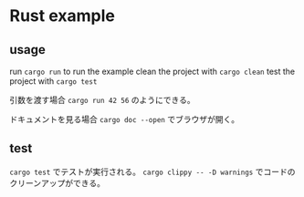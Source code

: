 # Rust example

## usage

run `cargo run` to run the example
clean the project with `cargo clean`
test the project with `cargo test`

引数を渡す場合 `cargo run 42 56` のようにできる。

ドキュメントを見る場合 `cargo doc --open` でブラウザが開く。


## test

`cargo test` でテストが実行される。
`cargo clippy -- -D warnings` でコードのクリーンアップができる。